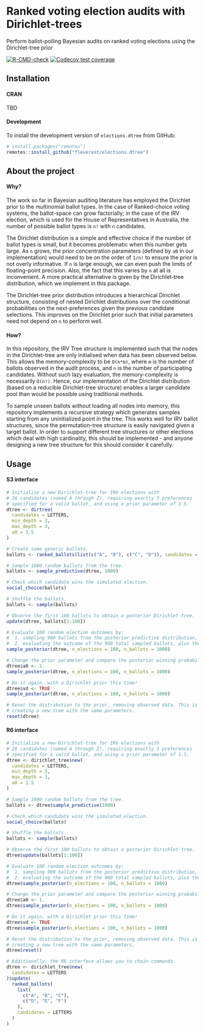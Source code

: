 # Ranked voting election audits with Dirichlet-trees

Perform ballot-polling Bayesian audits on ranked voting elections using the Dirichlet-tree prior

  <!-- badges: start -->
  [![R-CMD-check](https://github.com/fleverest/elections.dtree/actions/workflows/R-CMD-check.yaml/badge.svg)](https://github.com/fleverest/elections.dtree/actions/workflows/R-CMD-check.yaml)
  [![Codecov test coverage](https://codecov.io/gh/fleverest/elections.dtree/branch/master/graph/badge.svg)](https://app.codecov.io/gh/fleverest/elections.dtree?branch=master)
  <!-- badges: end -->


## Installation

#### CRAN

TBD

#### Development

To install the development version of `elections.dtree` from GitHub:
```R
# install.packages("remotes")
remotes::install_github("fleverest/elections.dtree")
```


## About the project

#### Why?

The work so far in Bayesian auditing literature has employed the Dirichlet prior to the multinomial ballot types. In the case of Ranked-choice voting systems, the ballot-space can grow factorially; in the case of the IRV election, which is used for the House of Representatives in Australia, the number of possible ballot types is `n!` with `n` candidates.

The Dirichlet distribution is a simple and effective choice if the number of ballot types is small, but it becomes problematic when this number gets large. As `n` grows, the prior concentration parameters (defined by `a0` in our implementation) would need to be on the order of `1/n!` to ensure the prior is not overly informative. If `n` is large enough, we can even push the limits of floating-point precision. Also, the fact that this varies by `n` at all is inconvenient. A more practical alternative is given by the Dirichlet-tree distribution, which we implement in this package.

The Dirichlet-tree prior distribution introduces a hierarchical Dirichlet structure, consisting of nested Dirichlet distributions over the conditional probabilities on the next-preferences given the previous candidate selections. This improves on the Dirichlet prior such that initial parameters need not depend on `n` to perform well.

#### How?

In this repository, the IRV Tree structure is implemented such that the nodes in the Dirichlet-tree are only initialised when data has been observed below. This allows the memory-complexity to be `O(n*m)`, where `m` is the number of ballots observed in the audit process, and `n` is the number of participating candidates. Without such lazy evaluation, the memory-complexity is necessarily `O(n!)`. Hence, our implementation of the Dirichlet distribution (based on a reducible Dirichlet-tree structure) enables a larger candidate pool than would be possible using traditional methods.

To sample unseen ballots without loading all nodes into memory, this repository implements a recursive strategy which generates samples starting from any uninitialized point in the tree. This works well for IRV ballot structures, since the permutation-tree structure is easily navigated given a target ballot. In order to support different tree structures or other elections which deal with high cardinality, this should be implemented - and anyone designing a new tree structure for this should consider it carefully.


## Usage

#### S3 interface
```R
# Initialize a new Dirichlet-tree for IRV elections with
# 26 candidates (named A through Z), requiring exactly 3 preferences
# specified for a valid ballot, and using a prior parameter of 1.5.
dtree <- dirtree(
  candidates = LETTERS,
  min_depth = 3,
  max_depth = 3,
  a0 = 1.5
)

# Create some generic ballots.
ballots <- ranked_ballots(list(c("A", "B"), c("C", "D")), candidates = LETTERS)

# Sample 1000 random ballots from the tree.
ballots <- sample_predictive(dtree, 1000)

# Check which candidate wins the simulated election.
social_choice(ballots)

# Shuffle the ballots.
ballots <- sample(ballots)

# Observe the first 100 ballots to obtain a posterior Dirichlet-tree.
update(dtree, ballots[1:100])

# Evaluate 100 random election outcomes by:
#  1. sampling 900 ballots from the posterior predictive distribution, and
#  2. evaluating the outcome of the 900 total sampled ballots, plus the 100 observed.
sample_posterior(dtree, n_elections = 100, n_ballots = 1000)

# Change the prior parameter and compare the posterior winning probabilities.
dtree$a0 <- 1.
sample_posterior(dtree, n_elections = 100, n_ballots = 1000)

# Do it again, with a Dirichlet prior this time!
dtree$vd <- TRUE
sample_posterior(dtree, n_elections = 100, n_ballots = 1000)

# Reset the distribution to the prior, removing observed data. This is equivalent to
# creating a new tree with the same parameters.
reset(dtree)
```

#### R6 interface
```R
# Initialize a new Dirichlet-tree for IRV elections with
# 26 candidates (named A through Z), requiring exactly 3 preferences
# specified for a valid ballot, and using a prior parameter of 1.5.
dtree <- dirichlet_tree$new(
  candidates = LETTERS,
  min_depth = 3,
  max_depth = 3,
  a0 = 1.5
)

# Sample 1000 random ballots from the tree.
ballots <- dtree$sample_predictive(1000)

# Check which candidate wins the simulated election.
social_choice(ballots)

# Shuffle the ballots.
ballots <- sample(ballots)

# Observe the first 100 ballots to obtain a posterior Dirichlet-tree.
dtree$update(ballots[1:100])

# Evaluate 100 random election outcomes by:
#  1. sampling 900 ballots from the posterior predictive distribution, and
#  2. evaluating the outcome of the 900 total sampled ballots, plus the 100 observed.
dtree$sample_posterior(n_elections = 100, n_ballots = 1000)

# Change the prior parameter and compare the posterior winning probabilities.
dtree$a0 <- 1.
dtree$sample_posterior(n_elections = 100, n_ballots = 1000)

# Do it again, with a Dirichlet prior this time!
dtree$vd <- TRUE
dtree$sample_posterior(n_elections = 100, n_ballots = 1000)

# Reset the distribution to the prior, removing observed data. This is equivalent to
# creating a new tree with the same parameters.
dtree$reset()

# Additionally, the R6 interface allows you to chain commands.
dtree <- dirichlet_tree$new(
  candidates = LETTERS
)$update(
  ranked_ballots(
    list(
      c("A", "B", "C"),
      c("D", "E", "F")
    ),
    candidates = LETTERS
  )
)
```
